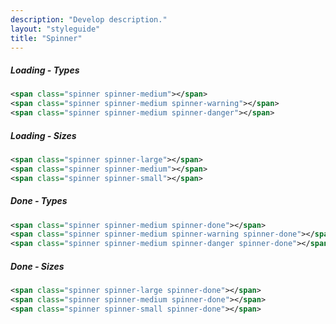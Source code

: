 ```yaml
---
description: "Develop description."
layout: "styleguide"
title: "Spinner"
---
```


##### Loading - Types

<div class="group-demo">
	<span class="spinner spinner-medium"></span>
	<span class="spinner spinner-medium spinner-warning"></span>
	<span class="spinner spinner-medium spinner-danger"></span>
</div>

```xml
<span class="spinner spinner-medium"></span>
<span class="spinner spinner-medium spinner-warning"></span>
<span class="spinner spinner-medium spinner-danger"></span>
```

##### Loading - Sizes

<div class="group-demo">
	<span class="spinner spinner-large"></span>
	<span class="spinner spinner-medium"></span>
	<span class="spinner spinner-small"></span>
</div>

```xml
<span class="spinner spinner-large"></span>
<span class="spinner spinner-medium"></span>
<span class="spinner spinner-small"></span>
```

##### Done - Types

<div class="group-demo">
	<span class="spinner spinner-medium spinner-done"></span>
	<span class="spinner spinner-medium spinner-warning spinner-done"></span>
	<span class="spinner spinner-medium spinner-danger spinner-done"></span>
</div>

```xml
<span class="spinner spinner-medium spinner-done"></span>
<span class="spinner spinner-medium spinner-warning spinner-done"></span>
<span class="spinner spinner-medium spinner-danger spinner-done"></span>
```

##### Done - Sizes

<div class="group-demo">
	<span class="spinner spinner-large spinner-done"></span>
	<span class="spinner spinner-medium spinner-done"></span>
	<span class="spinner spinner-small spinner-done"></span>
</div>

```xml
<span class="spinner spinner-large spinner-done"></span>
<span class="spinner spinner-medium spinner-done"></span>
<span class="spinner spinner-small spinner-done"></span>
```